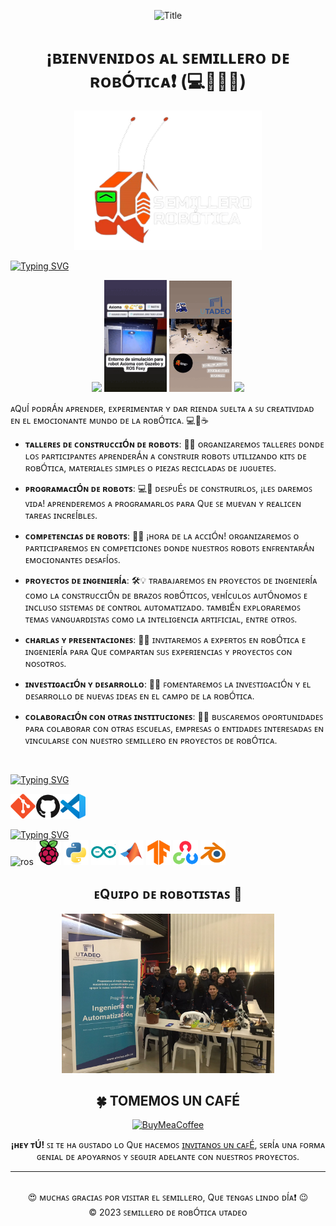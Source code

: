 <div align="center">

<img src="https://readme-typing-svg.herokuapp.com?font=Architects+Daughter&color=%2338C2FF&size=50&center=true&vCenter=true&height=70&width=950&lines=¡La+revolución+robótica+comienza+aquí!" alt="Title"></img>

# ¡​ʙɪᴇɴᴠᴇɴɪᴅᴏꜱ ᴀʟ ꜱᴇᴍɪʟʟᴇʀᴏ ᴅᴇ ʀᴏʙÓᴛɪᴄᴀ❗ (💻💖🤖🎉)

<img src="/img/semillero/background.png" width="300"/>
	
	
</div>

[![Typing SVG](https://readme-typing-svg.herokuapp.com?font=comfortaa&color=016EEA&size=22&width=600&lines=Diseñar🎨+Desarrollar🛠️+Construir🏗️+Programar💻;Investigar🔍+Optimizar📈+Simular🔄+Modelar🏭)](https://git.io/typing-svg)

<div align="center">
<img src="/img/semillero/siro.gif" width="100"/>
<img src="/img/semillero/simulacion.gif" width="100"/>
<img src="/img/semillero/carrera.gif" width="100"/>
<img src="/img/semillero/teleoperado.gif" width="100"/>
</div>


ᴀQᴜÍ ᴘᴏᴅʀÁɴ ᴀᴘʀᴇɴᴅᴇʀ, ᴇxᴘᴇʀɪᴍᴇɴᴛᴀʀ ʏ ᴅᴀʀ ʀɪᴇɴᴅᴀ ꜱᴜᴇʟᴛᴀ ᴀ ꜱᴜ ᴄʀᴇᴀᴛɪᴠɪᴅᴀᴅ ᴇɴ ᴇʟ ᴇᴍᴏᴄɪᴏɴᴀɴᴛᴇ ᴍᴜɴᴅᴏ ᴅᴇ ʟᴀ ʀᴏʙÓᴛɪᴄᴀ. 💻💖☕

- **ᴛᴀʟʟᴇʀᴇꜱ ᴅᴇ ᴄᴏɴꜱᴛʀᴜᴄᴄɪÓɴ ᴅᴇ ʀᴏʙᴏᴛꜱ**: 🤖🔧 ᴏʀɢᴀɴɪᴢᴀʀᴇᴍᴏꜱ ᴛᴀʟʟᴇʀᴇꜱ ᴅᴏɴᴅᴇ ʟᴏꜱ ᴘᴀʀᴛɪᴄɪᴘᴀɴᴛᴇꜱ ᴀᴘʀᴇɴᴅᴇʀÁɴ ᴀ ᴄᴏɴꜱᴛʀᴜɪʀ ʀᴏʙᴏᴛꜱ ᴜᴛɪʟɪᴢᴀɴᴅᴏ ᴋɪᴛꜱ ᴅᴇ ʀᴏʙÓᴛɪᴄᴀ, ᴍᴀᴛᴇʀɪᴀʟᴇꜱ ꜱɪᴍᴘʟᴇꜱ ᴏ ᴘɪᴇᴢᴀꜱ ʀᴇᴄɪᴄʟᴀᴅᴀꜱ ᴅᴇ ᴊᴜɢᴜᴇᴛᴇꜱ.
  
- **ᴘʀᴏɢʀᴀᴍᴀᴄɪÓɴ ᴅᴇ ʀᴏʙᴏᴛꜱ**: 💻🤖 ᴅᴇꜱᴘᴜÉꜱ ᴅᴇ ᴄᴏɴꜱᴛʀᴜɪʀʟᴏꜱ, ¡ʟᴇꜱ ᴅᴀʀᴇᴍᴏꜱ ᴠɪᴅᴀ! ᴀᴘʀᴇɴᴅᴇʀᴇᴍᴏꜱ ᴀ ᴘʀᴏɢʀᴀᴍᴀʀʟᴏꜱ ᴘᴀʀᴀ Qᴜᴇ ꜱᴇ ᴍᴜᴇᴠᴀɴ ʏ ʀᴇᴀʟɪᴄᴇɴ ᴛᴀʀᴇᴀꜱ ɪɴᴄʀᴇÍʙʟᴇꜱ.
  
- **ᴄᴏᴍᴘᴇᴛᴇɴᴄɪᴀꜱ ᴅᴇ ʀᴏʙᴏᴛꜱ**: 🏁🤖 ¡ʜᴏʀᴀ ᴅᴇ ʟᴀ ᴀᴄᴄɪÓɴ! ᴏʀɢᴀɴɪᴢᴀʀᴇᴍᴏꜱ ᴏ ᴘᴀʀᴛɪᴄɪᴘᴀʀᴇᴍᴏꜱ ᴇɴ ᴄᴏᴍᴘᴇᴛɪᴄɪᴏɴᴇꜱ ᴅᴏɴᴅᴇ ɴᴜᴇꜱᴛʀᴏꜱ ʀᴏʙᴏᴛꜱ ᴇɴꜰʀᴇɴᴛᴀʀÁɴ ᴇᴍᴏᴄɪᴏɴᴀɴᴛᴇꜱ ᴅᴇꜱᴀꜰÍᴏꜱ.
  
- **ᴘʀᴏʏᴇᴄᴛᴏꜱ ᴅᴇ ɪɴɢᴇɴɪᴇʀÍᴀ**: 🛠️💡 ᴛʀᴀʙᴀᴊᴀʀᴇᴍᴏꜱ ᴇɴ ᴘʀᴏʏᴇᴄᴛᴏꜱ ᴅᴇ ɪɴɢᴇɴɪᴇʀÍᴀ ᴄᴏᴍᴏ ʟᴀ ᴄᴏɴꜱᴛʀᴜᴄᴄɪÓɴ ᴅᴇ ʙʀᴀᴢᴏꜱ ʀᴏʙÓᴛɪᴄᴏꜱ, ᴠᴇʜÍᴄᴜʟᴏꜱ ᴀᴜᴛÓɴᴏᴍᴏꜱ ᴇ ɪɴᴄʟᴜꜱᴏ ꜱɪꜱᴛᴇᴍᴀꜱ ᴅᴇ ᴄᴏɴᴛʀᴏʟ ᴀᴜᴛᴏᴍᴀᴛɪᴢᴀᴅᴏ. ᴛᴀᴍʙɪÉɴ ᴇxᴘʟᴏʀᴀʀᴇᴍᴏꜱ ᴛᴇᴍᴀꜱ ᴠᴀɴɢᴜᴀʀᴅɪꜱᴛᴀꜱ ᴄᴏᴍᴏ ʟᴀ ɪɴᴛᴇʟɪɢᴇɴᴄɪᴀ ᴀʀᴛɪꜰɪᴄɪᴀʟ, ᴇɴᴛʀᴇ ᴏᴛʀᴏꜱ.
  
- **ᴄʜᴀʀʟᴀꜱ ʏ ᴘʀᴇꜱᴇɴᴛᴀᴄɪᴏɴᴇꜱ**: 🎤💬 ɪɴᴠɪᴛᴀʀᴇᴍᴏꜱ ᴀ ᴇxᴘᴇʀᴛᴏꜱ ᴇɴ ʀᴏʙÓᴛɪᴄᴀ ᴇ ɪɴɢᴇɴɪᴇʀÍᴀ ᴘᴀʀᴀ Qᴜᴇ ᴄᴏᴍᴘᴀʀᴛᴀɴ ꜱᴜꜱ ᴇxᴘᴇʀɪᴇɴᴄɪᴀꜱ ʏ ᴘʀᴏʏᴇᴄᴛᴏꜱ ᴄᴏɴ ɴᴏꜱᴏᴛʀᴏꜱ.
  
- **ɪɴᴠᴇꜱᴛɪɢᴀᴄɪÓɴ ʏ ᴅᴇꜱᴀʀʀᴏʟʟᴏ**: 🚀🔬 ꜰᴏᴍᴇɴᴛᴀʀᴇᴍᴏꜱ ʟᴀ ɪɴᴠᴇꜱᴛɪɢᴀᴄɪÓɴ ʏ ᴇʟ ᴅᴇꜱᴀʀʀᴏʟʟᴏ ᴅᴇ ɴᴜᴇᴠᴀꜱ ɪᴅᴇᴀꜱ ᴇɴ ᴇʟ ᴄᴀᴍᴘᴏ ᴅᴇ ʟᴀ ʀᴏʙÓᴛɪᴄᴀ.
  
- **ᴄᴏʟᴀʙᴏʀᴀᴄɪÓɴ ᴄᴏɴ ᴏᴛʀᴀꜱ ɪɴꜱᴛɪᴛᴜᴄɪᴏɴᴇꜱ**: 🤝🏫 ʙᴜꜱᴄᴀʀᴇᴍᴏꜱ ᴏᴘᴏʀᴛᴜɴɪᴅᴀᴅᴇꜱ ᴘᴀʀᴀ ᴄᴏʟᴀʙᴏʀᴀʀ ᴄᴏɴ ᴏᴛʀᴀꜱ ᴇꜱᴄᴜᴇʟᴀꜱ, ᴇᴍᴘʀᴇꜱᴀꜱ ᴏ ᴇɴᴛɪᴅᴀᴅᴇꜱ ɪɴᴛᴇʀᴇꜱᴀᴅᴀꜱ ᴇɴ ᴠɪɴᴄᴜʟᴀʀꜱᴇ ᴄᴏɴ ɴᴜᴇꜱᴛʀᴏ ꜱᴇᴍɪʟʟᴇʀᴏ ᴇɴ ᴘʀᴏʏᴇᴄᴛᴏꜱ ᴅᴇ ʀᴏʙÓᴛɪᴄᴀ.


 
<br>

[![Typing SVG](https://readme-typing-svg.herokuapp.com?font=comfortaa&color=016EEA&size=24&width=500&lines=Basic)](https://git.io/typing-svg)<br>


<img src="https://github.com/devicons/devicon/blob/master/icons/git/git-original.svg" title="Git" alt="Git" width="40" height="40"/><img src="https://github.com/devicons/devicon/blob/master/icons/github/github-original.svg" title="github" alt="github" width="40" height="40"/><img src="https://github.com/devicons/devicon/blob/master/icons/vscode/vscode-original.svg" title="vscode" alt="vscode" width="40" height="40"/>
<br>
	
[![Typing SVG](https://readme-typing-svg.herokuapp.com?font=comfortaa&color=016EEA&size=24&width=500&lines=Robotics)](https://git.io/typing-svg)<br>
<img src="https://upload.wikimedia.org/wikipedia/commons/b/bb/Ros_logo.svg" title="ros" alt="ros" width="80" height="40"/>
<img src="https://github.com/devicons/devicon/blob/master/icons/raspberrypi/raspberrypi-original.svg" title="arduino" alt="arduino" width="40" height="40"/>
<img src="https://github.com/devicons/devicon/blob/master/icons/python/python-original.svg" title="python" alt="python" width="40" height="40"/>
<img src="https://github.com/devicons/devicon/blob/master/icons/arduino/arduino-original.svg" title="RaspberryPi" alt="RaspberryPi" width="40" height="40"/>
<img src="https://github.com/devicons/devicon/blob/master/icons/matlab/matlab-original.svg" title="matlab" alt="matlab" width="40" height="40"/>
<img src="https://github.com/devicons/devicon/blob/master/icons/tensorflow/tensorflow-original.svg" title="TensorFlow" alt="TensorFlow" width="40" height="40"/>
<img src="https://github.com/devicons/devicon/blob/master/icons/opencv/opencv-original.svg" title="opencv" alt="opencv" width="40" height="40"/>
<img src="https://github.com/devicons/devicon/blob/master/icons/blender/blender-original.svg" title="blender" alt="blender" width="40" height="40"/>
	

<div align="center">

## ᴇQᴜɪᴘᴏ ᴅᴇ ʀᴏʙᴏᴛɪꜱᴛᴀꜱ 🤝
<img src="/img/semillero/team2.jpg" width="340"/>

## 🍀 TOMEMOS UN CAFÉ

[![BuyMeaCoffee](https://img.shields.io/badge/Buymeacoffee-%23FFDD00.svg?&style=for-the-badge&logo=buy-me-a-coffee&logoColor=black)](https://buymeacoff.ee)


**¡ʜᴇʏ ᴛÚ!** ꜱɪ ᴛᴇ ʜᴀ ɢᴜꜱᴛᴀᴅᴏ ʟᴏ Qᴜᴇ ʜᴀᴄᴇᴍᴏꜱ [ɪɴᴠɪᴛᴀɴᴏꜱ ᴜɴ ᴄᴀꜰÉ](ʜᴛᴛᴘꜱ://ʙᴍᴄ.xʏᴢ), ꜱᴇʀÍᴀ ᴜɴᴀ ꜰᴏʀᴍᴀ ɢᴇɴɪᴀʟ ᴅᴇ ᴀᴘᴏʏᴀʀɴᴏꜱ ʏ ꜱᴇɢᴜɪʀ ᴀᴅᴇʟᴀɴᴛᴇ ᴄᴏɴ ɴᴜᴇꜱᴛʀᴏꜱ ᴘʀᴏʏᴇᴄᴛᴏꜱ.

---
	

<br>
 😍 ​ᴍᴜᴄʜᴀꜱ ɢʀᴀᴄɪᴀꜱ ᴘᴏʀ ᴠɪꜱɪᴛᴀʀ ᴇʟ ꜱᴇᴍɪʟʟᴇʀᴏ, Qᴜᴇ ᴛᴇɴɢᴀꜱ ʟɪɴᴅᴏ ᴅÍᴀ​❗ 😉
  <br/>  
  &copy; 2023 ꜱᴇᴍɪʟʟᴇʀᴏ ᴅᴇ ʀᴏʙÓᴛɪᴄᴀ ᴜᴛᴀᴅᴇᴏ
</div>
 
<!-- 
  Generar fuentes
  https://lingojam.com/FancyTextGenerator 
-->
